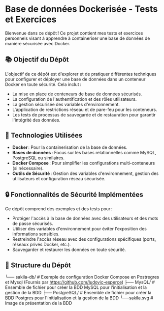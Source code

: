 # Base de données Dockerisée - Tests et Exercices

Bienvenue dans ce dépôt ! Ce projet contient mes tests et exercices personnels visant à apprendre à containeriser une base de données de manière sécurisée avec Docker.

## 📚 Objectif du Dépôt

L'objectif de ce dépôt est d'explorer et de pratiquer différentes techniques pour configurer et déployer une base de données dans un conteneur Docker en toute sécurité. Cela inclut :

- La mise en place de conteneurs de base de données sécurisés.
- La configuration de l'authentification et des rôles utilisateurs.
- La gestion sécurisée des variables d'environnement.
- L'application de restrictions réseau et de pare-feu pour les conteneurs.
- Les tests de processus de sauvegarde et de restauration pour garantir l'intégrité des données.

## 🚀 Technologies Utilisées

- **Docker** : Pour la containerisation de la base de données.
- **Bases de données** : Focus sur les bases relationnelles comme MySQL, PostgreSQL ou similaires.
- **Docker Compose** : Pour simplifier les configurations multi-conteneurs (si nécessaire).
- **Outils de Sécurité** : Gestion des variables d'environnement, gestion des utilisateurs et configuration réseau sécurisée.

## 🔒 Fonctionnalités de Sécurité Implémentées

Ce dépôt comprend des exemples et des tests pour :

- Protéger l'accès à la base de données avec des utilisateurs et des mots de passe sécurisés.
- Utiliser des variables d'environnement pour éviter l'exposition des informations sensibles.
- Restreindre l'accès réseau avec des configurations spécifiques (ports, réseaux privés Docker, etc.).
- Sauvegarder et restaurer les données en toute sécurité.

## 📂 Structure du Dépôt

└── sakila-db/ # Exemple de configuration Docker Compose en Postregres et Mysql (Fournis par https://github.com/ludovic-esperce)
  ├── MysQL/ # Ensemble de fichier pour créer la BDD MySQL pour l'initialisation et la gestion de la BDD
  ├── PostgreSQL/ # Ensemble de fichier pour créer la BDD Postgres pour l'initialisation et la gestion de la BDD
  └──sakila.svg # Image de présentation de la BDD
